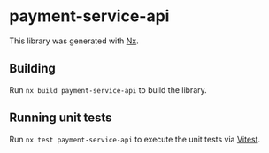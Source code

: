 # payment-service-api

This library was generated with [Nx](https://nx.dev).

## Building

Run `nx build payment-service-api` to build the library.

## Running unit tests

Run `nx test payment-service-api` to execute the unit tests via [Vitest](https://vitest.dev/).
